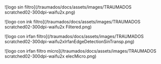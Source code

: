 

![logo sin filtro](/traumados/docs/assets/images/TRAUMADOS scratched02-300dpi-waifu2x.png)

![logo con ink filtro](/traumados/docs/assets/images/TRAUMADOS scratched02-300dpi-waifu2x Filtered.png)

![logo con irfan filtro](/traumados/docs/assets/images/TRAUMADOS scratched02-300dpi-waifu2xIrfanEdgeDetectionSinTransp.png)

![logo con irfan filtro micro](/traumados/docs/assets/images/TRAUMADOS scratched02-300dpi-waifu2x elecMicro.png)
